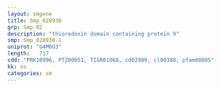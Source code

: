 ```yaml
---
layout: smgene
title: Smp_028930
grp: Smp_02
description: "thioredoxin domain containing protein 9"
smp: Smp_028930.1
uniprot: "G4M0U3"
length:   717
cdd: "PRK10996, PTZ00051, TIGR01068, cd02989, cl00388, pfam00085"
kk: ns
categories: sm
---
```

